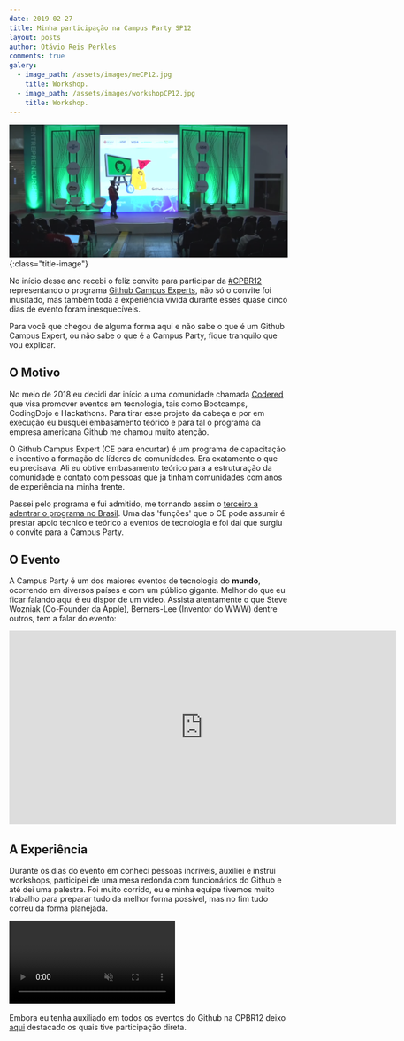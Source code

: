 ```yaml
---
date: 2019-02-27
title: Minha participação na Campus Party SP12
layout: posts
author: Otávio Reis Perkles
comments: true
galery:
  - image_path: /assets/images/meCP12.jpg
    title: Workshop.
  - image_path: /assets/images/workshopCP12.jpg
    title: Workshop.
---
```


![CampusParty](/assets/images/cpcover.png){:class="title-image"}

No início desse ano recebi o feliz convite para participar da [#CPBR12](https://twitter.com/search?q=%23CPBR12&src=tyah) representando o programa [Github Campus Experts](https://githubcampus.expert/), não só o convite foi inusitado, mas também toda a experiência vivida durante esses quase cinco dias de evento foram inesquecíveis. 

Para você que chegou de alguma forma aqui e não sabe o que é um Github Campus Expert, ou não sabe o que é a Campus Party, fique tranquilo que vou explicar.

## O Motivo

No meio de 2018 eu decidi dar início a uma comunidade chamada [Codered](http://codered.online) que visa promover eventos em tecnologia, tais como Bootcamps, CodingDojo e Hackathons. Para tirar esse projeto da cabeça e por em execução eu busquei embasamento teórico e para tal o programa da empresa americana Github me chamou muito atenção.

O Github Campus Expert (CE para encurtar) é um programa de capacitação e incentivo a formação de líderes de comunidades. Era exatamente o que eu precisava. Ali eu obtive embasamento teórico para a estruturação da comunidade e contato com pessoas que ja tinham comunidades com anos de experiência na minha frente. 

Passei pelo programa e fui admitido, me tornando assim o [terceiro a adentrar o programa no Brasil](https://githubcampus.expert/experts).
Uma das 'funções' que o CE pode assumir é prestar apoio técnico e teórico a eventos de tecnologia e foi dai que surgiu o convite para a Campus Party.

## O Evento

A Campus Party é um dos maiores eventos de tecnologia do **mundo**, ocorrendo em diversos países e com um público gigante. Melhor do que eu ficar falando aqui é eu dispor de um vídeo. Assista atentamente o que Steve Wozniak (Co-Founder da Apple), Berners-Lee (Inventor do WWW) dentre outros, tem a falar do evento:

<iframe width="700" height="350" src="https://www.youtube.com/embed/rr-TI_dYy4k" frameborder="0" allow="accelerometer; autoplay; encrypted-media; gyroscope; picture-in-picture" allowfullscreen></iframe>

## A Experiência

Durante os dias do evento em conheci pessoas incríveis, auxiliei e instrui workshops, participei de uma mesa redonda com funcionários do Github e até dei uma palestra. Foi muito corrido, eu e minha equipe tivemos muito trabalho para preparar tudo da melhor forma possível, mas no fim tudo correu da forma planejada.

<video autoplay loop muted inline style="max-height: 50vw;">
  <source src="/assets/video/programacao-github-cp12.mp4" type="video/webm">
  <source src="/assets/video/programacao-github-cp12.mp4" type="video/mp4">
  <img src="eye-of-the-tiger-fallback.gif" />
</video>

Embora eu tenha auxiliado em todos os eventos do Github na CPBR12 deixo [aqui]({{site.url}}/talks) destacado os quais tive participação direta.
